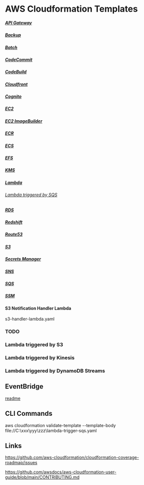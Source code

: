 # AWS Cloudformation Templates

##### [API Gateway](api-gateway/README.md)

##### [Backup](backup/README.md)

##### [Batch](batch/README.md)

##### [CodeCommit](codecommit/README.md)

##### [CodeBuild](codebuild/README.md)

##### [Cloudfront](cloudfront/README.md)

##### [Cognito](cognito/README.md)

##### [EC2](/ec2/README.md)

##### [EC2 ImageBuilder](/ec2-imagebuilder/README.md)

##### [ECR](ecr/README.md)

##### [ECS](ecs/README.md)

##### [EFS](efs/README.md)

##### [KMS](kms/README.md)

##### [Lambda](lambda/README.md)

###### [Lambda triggered by SQS](lambda/lambda-trigger-sqs.yaml)

##### [RDS](rds/README.md)

##### [Redshift](redshift/README.md)

##### [Route53](route53/README.md)

##### [S3](s3/README.md)

##### [Secrets Manager](secrets-manager/README.md)

##### [SNS](sns/README.md)

##### [SQS](sqs/README.md)

##### [SSM](ssm/README.md)

#### S3 Notification Handler Lambda

s3-handler-lambda.yaml


### TODO

### Lambda triggered by S3

### Lambda triggered by Kinesis

### Lambda triggered by DynamoDB Streams

## EventBridge

[readme](eventbridge/README.md)


## CLI Commands

aws cloudformation validate-template --template-body file://C:\xxx\yyy\zzz\lambda-trigger-sqs.yaml

## Links

https://github.com/aws-cloudformation/cloudformation-coverage-roadmap/issues

https://github.com/awsdocs/aws-cloudformation-user-guide/blob/main/CONTRIBUTING.md

